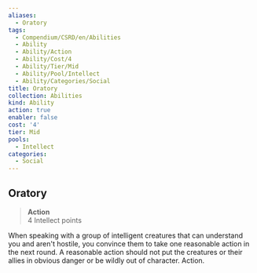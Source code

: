 ```yaml
---
aliases:
  - Oratory
tags:
  - Compendium/CSRD/en/Abilities
  - Ability
  - Ability/Action
  - Ability/Cost/4
  - Ability/Tier/Mid
  - Ability/Pool/Intellect
  - Ability/Categories/Social
title: Oratory
collection: Abilities
kind: Ability
action: true
enabler: false
cost: '4'
tier: Mid
pools:
  - Intellect
categories:
  - Social
---
```

## Oratory  
>**Action**  
>4 Intellect points
  
When speaking with a group of intelligent creatures that can understand you and aren't hostile, you convince them to take one reasonable action in the next round. A reasonable action should not put the creatures or their allies in obvious danger or be wildly out of character. Action.